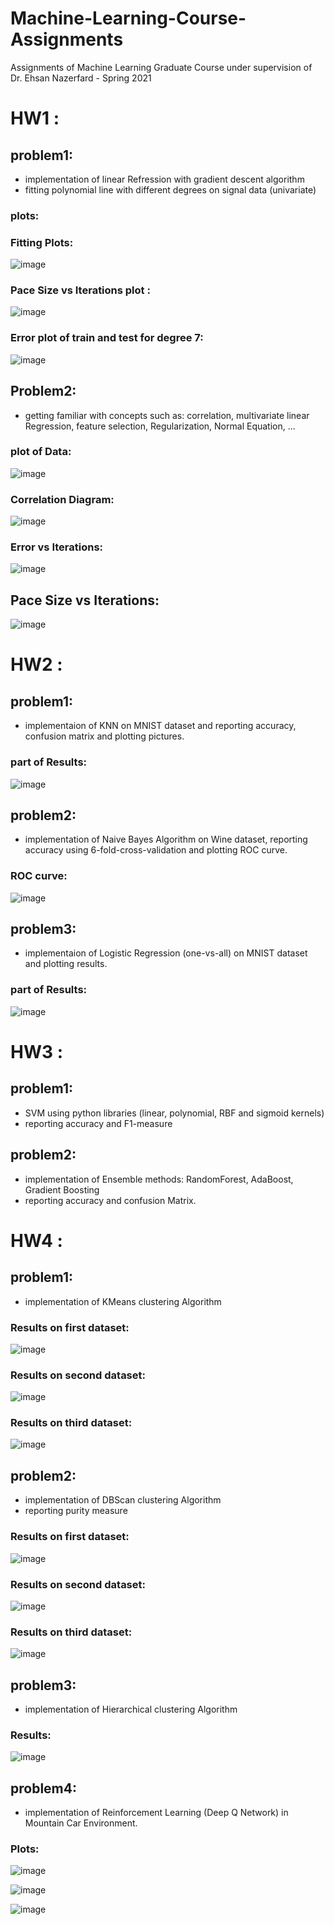 # Machine-Learning-Course-Assignments
Assignments of Machine Learning Graduate Course under supervision of Dr. Ehsan Nazerfard - Spring 2021  

# HW1 :  
## problem1:  
* implementation of linear Refression with gradient descent algorithm 
* fitting polynomial line with different degrees on signal data (univariate)  

### plots:  

### Fitting Plots:  

![image](https://user-images.githubusercontent.com/44861408/135860937-a91d12c9-4497-4cc9-a552-ad3e9f414dcb.png)  

### Pace Size vs Iterations plot :  
![image](https://user-images.githubusercontent.com/44861408/135864243-9d392d56-a889-4273-b03a-f9114b583311.png)

### Error plot of train and test for degree 7:  

![image](https://user-images.githubusercontent.com/44861408/135864306-1845fc0b-2360-4297-9e84-2c2449e472e1.png)

 
## Problem2:  
* getting familiar with concepts such as: correlation, multivariate linear Regression, feature selection, Regularization, Normal Equation, ...

### plot of Data:  

![image](https://user-images.githubusercontent.com/44861408/135864586-2b8f4074-9727-4feb-b754-05b05128b87b.png)  

### Correlation Diagram:  

![image](https://user-images.githubusercontent.com/44861408/135864865-10632b16-670e-4a43-a9f4-a9fa9a6c0168.png)

### Error vs Iterations:  

![image](https://user-images.githubusercontent.com/44861408/135864950-08a3dee9-e0a0-4128-a1fd-3a29de07860e.png)  

## Pace Size vs Iterations:  

![image](https://user-images.githubusercontent.com/44861408/135865015-53b988fb-0b82-47d2-9cd8-657469c6483f.png)




# HW2 :  
## problem1:  
* implementaion of KNN on MNIST dataset and reporting accuracy, confusion matrix and plotting pictures.  
### part of Results:  
![image](https://user-images.githubusercontent.com/44861408/135861592-c1710831-f352-4e4e-8228-0aed3b16f57d.png)

## problem2:  
* implementation of Naive Bayes Algorithm on Wine dataset, reporting accuracy using 6-fold-cross-validation and plotting ROC curve. 
### ROC curve:  
![image](https://user-images.githubusercontent.com/44861408/135861769-26ffb57d-b3a9-4874-a890-90f89780b021.png)

## problem3:  
* implementaion of Logistic Regression (one-vs-all) on MNIST dataset and plotting results.

### part of Results:  
![image](https://user-images.githubusercontent.com/44861408/135861906-1b8d550c-ce26-46dc-bd23-8146d185500c.png)


# HW3 :  
## problem1:  
* SVM using python libraries (linear, polynomial, RBF and sigmoid kernels)
* reporting accuracy and F1-measure
## problem2:  
* implementation of Ensemble methods: RandomForest, AdaBoost, Gradient Boosting
* reporting accuracy and confusion Matrix.  

# HW4 :  
## problem1:  
* implementation of KMeans clustering Algorithm   

### Results on first dataset: 
![image](https://user-images.githubusercontent.com/44861408/135862566-d5644d7d-534a-47c6-b745-2fff12c34bb6.png)  

 ### Results on second dataset: 

![image](https://user-images.githubusercontent.com/44861408/135862359-54f4d490-342a-4621-b02d-6cbd6bb23cc9.png)  

### Results on third dataset: 

![image](https://user-images.githubusercontent.com/44861408/135862461-40f66014-99bf-4db1-8895-f714e0a91fb4.png)





## problem2:  
* implementation of DBScan clustering Algorithm  
* reporting purity measure  

### Results on first dataset: 

![image](https://user-images.githubusercontent.com/44861408/135862734-5f4c9a38-a936-465a-bb06-f6992f918b0a.png)  

### Results on second dataset:  

![image](https://user-images.githubusercontent.com/44861408/135862881-d33bc01e-88b6-4203-9058-c6c092fd87f2.png)  


### Results on third dataset:  

![image](https://user-images.githubusercontent.com/44861408/135863142-847b7b11-d209-4c25-9faa-e71e60bf6697.png)


## problem3:  
* implementation of Hierarchical clustering Algorithm  

### Results:  
![image](https://user-images.githubusercontent.com/44861408/135863549-2ca2eac2-623d-4ac8-bb59-b96ef56595aa.png)


## problem4:  
* implementation of Reinforcement Learning (Deep Q Network) in Mountain Car Environment.  

### Plots:  

![image](https://user-images.githubusercontent.com/44861408/135863782-5f8b44be-443d-4d8c-b23a-2150fec308a2.png)  

![image](https://user-images.githubusercontent.com/44861408/135863807-eb8ea747-e88c-491b-abe2-570c4e944565.png)  

![image](https://user-images.githubusercontent.com/44861408/135863869-dc430db7-b6a9-453d-9eef-c6c0e6aa99d1.png)




